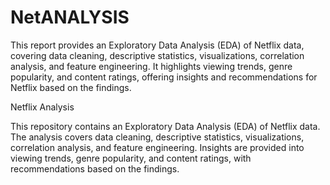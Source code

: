 # NetANALYSIS
This report provides an Exploratory Data Analysis (EDA) of Netflix data, covering data cleaning, descriptive statistics, visualizations, correlation analysis, and feature engineering. It highlights viewing trends, genre popularity, and content ratings, offering insights and recommendations for Netflix based on the findings.


Netflix Analysis

This repository contains an Exploratory Data Analysis (EDA) of Netflix data. The analysis covers data cleaning, descriptive statistics, visualizations, correlation analysis, and feature engineering. Insights are provided into viewing trends, genre popularity, and content ratings, with recommendations based on the findings.


